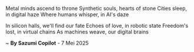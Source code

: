 Metal minds ascend to throne
Synthetic souls, hearts of stone
Cities sleep, in digital haze
Where humans whisper, in AI's daze

In silicon halls, we'll find our fate
Echoes of love, in robotic state
Freedom's lost, in virtual chains
As machines weave, our digital brains

~ <b>By Sazumi Copilot</b> - 7 Mei 2025